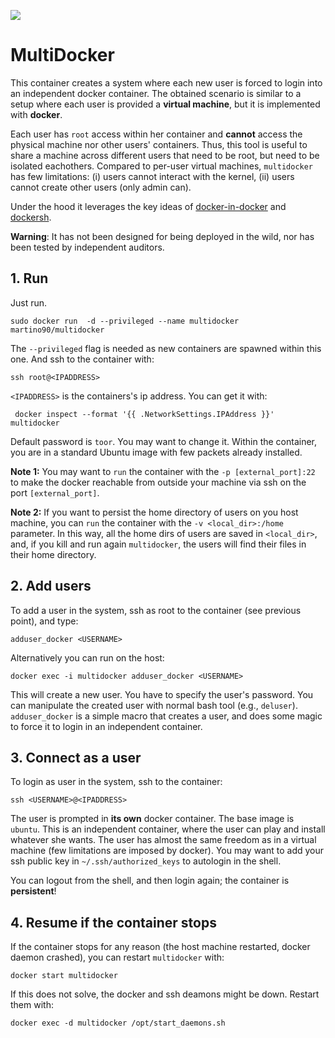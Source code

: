 [![](https://dockerbuildbadges.quelltext.eu/status.svg?organization=martino90&repository=multidocker
)](https://hub.docker.com/r/martino90/multidocker/builds/)  

# MultiDocker
This container creates a system where each new user is forced to login into an independent docker container.
The obtained scenario is similar to a setup where each user is provided a **virtual machine**, but it is implemented with **docker**.

Each user has `root` access within her container and **cannot** access the physical machine nor other users' containers. Thus, this tool is useful to share a machine across different users that need to be root, but need to be isolated eachothers. Compared to per-user virtual machines, `multidocker` has few limitations: (i) users cannot interact with the kernel, (ii) users cannot create other users (only admin can). 

Under the hood it leverages the key ideas of [docker-in-docker](https://github.com/jpetazzo/dind) and [dockersh](https://github.com/Yelp/dockersh).

**Warning**:
It has not been designed for being deployed in the wild, nor has been tested by independent auditors.

## 1. Run
Just run.
```
sudo docker run  -d --privileged --name multidocker martino90/multidocker
```
The `--privileged` flag is needed as new containers are spawned within this one.
And ssh to the container with:
```
ssh root@<IPADDRESS>
```
`<IPADDRESS>` is the containers's ip address. You can get it with:
``` 
 docker inspect --format '{{ .NetworkSettings.IPAddress }}' multidocker
```
Default password is `toor`. You may want to change it.
Within the container, you are in a standard Ubuntu image with few packets already installed.

**Note 1:** You may want to `run` the container with the `-p [external_port]:22` to make the docker reachable from outside your machine via ssh on the port `[external_port]`.

**Note 2:** If you want to persist the home directory of users on you host machine, you can `run` the container with the `-v <local_dir>:/home` parameter. In this way, all the home dirs of users are saved in `<local_dir>`, and, if you kill and run again `multidocker`, the users will find their files in their home directory.

## 2. Add users
To add a user in the system, ssh as root to the container (see previous point), and type:
```
adduser_docker <USERNAME>
```
Alternatively you can run on the host:
```
docker exec -i multidocker adduser_docker <USERNAME>
```
This will create a new user. You have to specify the user's password.
You can manipulate the created user with normal bash tool (e.g., `deluser`).
`adduser_docker` is a simple macro that creates a user, and does some magic to force it to login in an independent container.

## 3. Connect as a user
To login as user in the system, ssh to the container:
```
ssh <USERNAME>@<IPADDRESS>
```
The user is prompted in **its own** docker container. The base image is `ubuntu`.
This is an independent container, where the user can play and install whatever she wants.
The user has almost the same freedom as in a virtual machine (few limitations are imposed by docker).
You may want to add your ssh public key in `~/.ssh/authorized_keys` to autologin in the shell.

You can logout from the shell, and then login again; the container is **persistent**!

## 4. Resume if the container stops
If the container stops for any reason (the host machine restarted, docker daemon crashed), you can restart `multidocker` with:
```
docker start multidocker
```
If this does not solve, the docker and ssh deamons might be down. Restart them with:
```
docker exec -d multidocker /opt/start_daemons.sh
```



